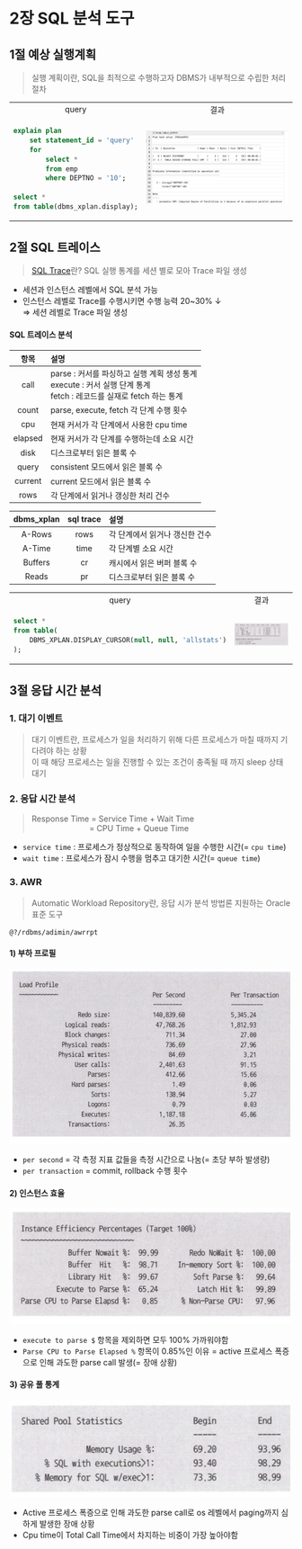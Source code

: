 # 2장 SQL 분석 도구

## 1절 예상 실행계획

> 실행 계획이란, SQL을 최적으로 수행하고자 DBMS가 내부적으로 수립한 처리 절차

<table>
<tr>
<td align="center">query</td><td align="center">결과</td>
</tr>
<tr>
<td>

```sql
explain plan 
    set statement_id = 'query' 
    for
        select * 
        from emp 
        where DEPTNO = '10';

select * 
from table(dbms_xplan.display);
```
</td>
<td>
<img src="./img/1.png" alt="" />
</td>
</tr>
</table>

## 2절 SQL 트레이스

> [SQL Trace](http://www.gurubee.net/lecture/1842)란? SQL 실행 통계를 세션 별로 모아 Trace 파일 생성

- 세션과 인스턴스 레벨에서 SQL 분석 가능
- 인스턴스 레벨로 Trace를 수행시키면 수행 능력 20~30% &darr;<br>
&rArr; 세션 레벨로 Trace 파일 생성

#### SQL 트레이스 분석

|   항목    |설명|
|:-------:|:----|
|  call   |parse : 커서를 파싱하고 실행 계획 생성 통계<br>execute : 커서 실행 단계 통계<br>fetch : 레코드를 실재로 fetch 하는 통계|
|  count  |parse, execute, fetch 각 단계 수행 횟수|
|   cpu   |현재 커서가 각 단계에서 사용한 cpu time|
| elapsed |현재 커서가 각 단계를 수행하는데 소요 시간|
|  disk   |디스크로부터 읽은 블록 수|
|  query  |consistent 모드에서 읽은 블록 수|
| current |current 모드에서 읽은 블록 수|
|  rows   |각 단계에서 읽거나 갱싱한 처리 건수|

| dbms_xplan | sql trace | 설명                |
|:----------:|:---------:|:------------------|
|   A-Rows   |   rows    | 각 단계에서 읽거나 갱신한 건수 |
|   A-Time   |   time    | 각 단계별 소요 시간       |
|  Buffers   |    cr     | 캐시에서 읽은 버퍼 블록 수   |
|   Reads    |    pr     | 디스크로부터 읽은 블록 수    |


<table>
<tr>
<td align="center">query</td><td align="center">결과</td>
</tr>
<tr>
<td>

```sql
select *
from table(
    DBMS_XPLAN.DISPLAY_CURSOR(null, null, 'allstats')
);
```
</td>
<td>
<img src="./img/2.png" alt="" />
</td>
</tr>
</table>

## 3절 응답 시간 분석

### 1. 대기 이벤트

> 대기 이벤트란, 프로세스가 일을 처리하기 위해 다른 프로세스가 마칠 때까지 기다려야 하는 상황<br>
> 이 때 해당 프로세스는 일을 진행할 수 있는 조건이 충족될 때 까지 sleep 상태 대기

### 2. 응답 시간 분석

> Response Time = Service Time + Wait Time<br>
> &nbsp;&nbsp;&nbsp;&nbsp;&nbsp;&nbsp;&nbsp;&nbsp;&nbsp;&nbsp;&nbsp;&nbsp;&nbsp;&nbsp;&nbsp;&nbsp;&nbsp;&nbsp;&nbsp;&nbsp;&nbsp;&nbsp;&nbsp;&nbsp;&nbsp;
> = CPU Time + Queue Time

- `service time` : 프로세스가 정상적으로 동작하여 일을 수행한 시간(= `cpu time`)
- `wait time` : 프로세스가 잠시 수행을 멈추고 대기한 시간(= `queue time`)

### 3. AWR

> Automatic Workload Repository란, 응답 시가 분석 방법론 지원하는 Oracle 표준 도구

```shell
@?/rdbms/adimin/awrrpt
```

#### 1) 부하 프로필

<img src="./img/3.png" alt="" width="500"/>

- `per second` = 각 측정 지표 값들을 측정 시간으로 나눔(= 초당 부하 발생량)
- `per transaction` = commit, rollback 수행 횟수

#### 2) 인스턴스 효율

<img src="./img/4.png" alt="" width="500"/>

- `execute to parse $` 항목을 제외하면 모두 100% 가까워야함
- `Parse CPU to Parse Elapsed %` 항목이 0.85%인 이유 = active 프로세스 폭증으로 인해 과도한 parse call 발생(= 장애 상황)

#### 3) 공유 풀 통계

<img src="./img/5.png" alt="" width="500"/>

- Active 프로세스 폭증으로 인해 과도한 parse call로 os 레벨에서 paging까지 심하게 발생한 장애 상황
- Cpu time이 Total Call Time에서 차지하는 비중이 가장 높아야함